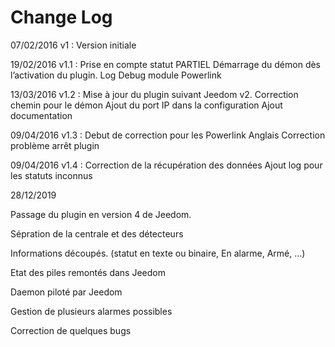 # Change Log

07/02/2016
v1 : Version initiale

19/02/2016
v1.1 : Prise en compte statut PARTIEL Démarrage du démon dès l’activation du plugin. Log Debug module Powerlink

13/03/2016
v1.2 : Mise à jour du plugin suivant Jeedom v2. Correction chemin pour le démon Ajout du port IP dans la configuration Ajout documentation

09/04/2016
v1.3 : Debut de correction pour les Powerlink Anglais Correction problème arrêt plugin

09/04/2016
v1.4 : Correction de la récupération des données Ajout log pour les statuts inconnus

28/12/2019

Passage du plugin en version 4 de Jeedom.

Sépration de la centrale et des détecteurs

Informations découpés. (statut en texte ou binaire, En alarme, Armé, …)

Etat des piles remontés dans Jeedom

Daemon piloté par Jeedom

Gestion de plusieurs alarmes possibles

Correction de quelques bugs
